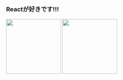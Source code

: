 ### Reactが好きです!!!
<a href="https://github.com/raimirarara">
  <img align="left" height="150px" src="https://github-readme-stats.vercel.app/api?username=raimirarara&count_private=true&show_icons=true&theme=tokyonight" />
</a>

<a href="https://github.com/shuntatakemoto">
  <img align="left" height="150px" src="https://github-readme-stats.vercel.app/api/top-langs/?username=raimirarara&layout=compact&theme=tokyonight" />
</a>

<!-- <a href="https://github.com/shuntatakemoto">
  <img align="left" height="150px" src="https://github-readme-stats.vercel.app/api/top-langs/?username=raimirarara" />
</a>
 -->
